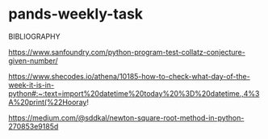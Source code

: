 # pands-weekly-task


BIBLIOGRAPHY

https://www.sanfoundry.com/python-program-test-collatz-conjecture-given-number/


https://www.shecodes.io/athena/10185-how-to-check-what-day-of-the-week-it-is-in-python#:~:text=import%20datetime%20today%20%3D%20datetime.,4%3A%20print(%22Hooray!

https://medium.com/@sddkal/newton-square-root-method-in-python-270853e9185d


